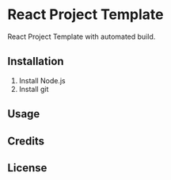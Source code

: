# React Project Template

React Project Template with automated build.

## Installation

1. Install Node.js
2. Install git

## Usage

## Credits

## License